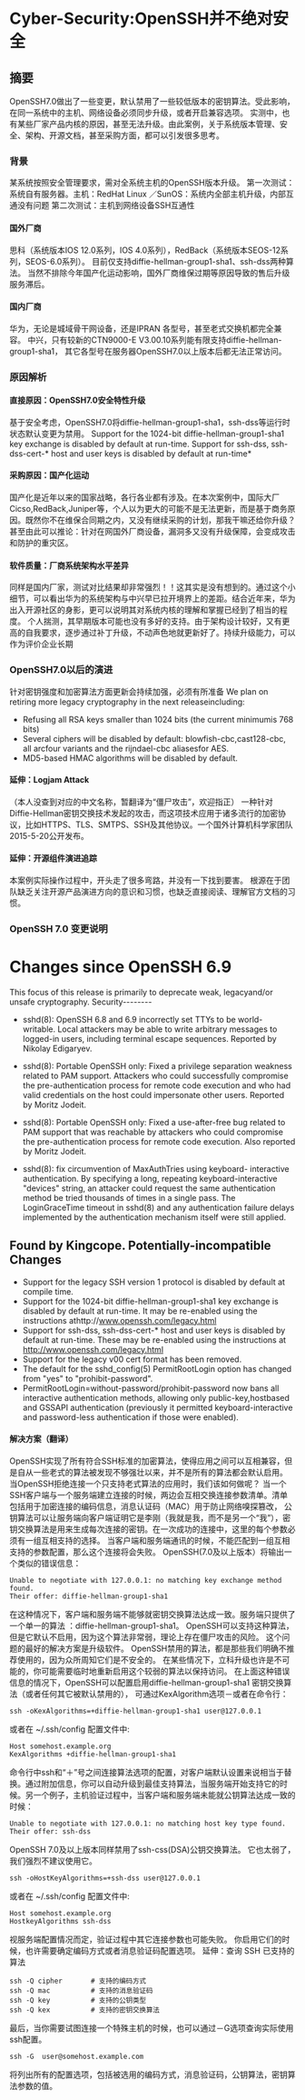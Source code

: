 # Cyber-Security:OpenSSH并不绝对安全

## 摘要
OpenSSH7.0做出了一些变更，默认禁用了一些较低版本的密钥算法。受此影响，在同一系统中的主机、网络设备必须同步升级，或者开启兼容选项。 实测中，也有某些厂家产品内核的原因，甚至无法升级。由此案例，关于系统版本管理、安全、架构、开源文档，甚至采购方面，都可以引发很多思考。

### 背景
某系统按照安全管理要求，需对全系统主机的OpenSSH版本升级。
第一次测试：系统自有服务器。主机：RedHat Linux ／SunOS：系统内全部主机升级，内部互通没有问题
第二次测试：主机到网络设备SSH互通性

#### 国外厂商
思科（系统版本IOS 12.0系列，IOS 4.0系列），RedBack（系统版本SEOS-12系列，SEOS-6.0系列）。
目前仅支持diffie-hellman-group1-sha1、ssh-dss两种算法。
当然不排除今年国产化运动影响，国外厂商维保过期等原因导致的售后升级服务滞后。
#### 国内厂商
华为，无论是城域骨干网设备，还是IPRAN 各型号，甚至老式交换机都完全兼容。
中兴，只有较新的CTN9000-E V3.00.10系列能有限支持diffie-hellman-group1-sha1，
其它各型号在服务器OpenSSH7.0以上版本后都无法正常访问。

### 原因解析

#### 直接原因：OpenSSH7.0安全特性升级
基于安全考虑，OpenSSH7.0将diffie-hellman-group1-sha1，ssh-dss等运行时状态默认变更为禁用。
Support for the 1024-bit diffie-hellman-group1-sha1 key exchange is disabled by default at run-time.
Support for ssh-dss, ssh-dss-cert-* host and user keys is disabled by default at run-time*

#### 采购原因：国产化运动
国产化是近年以来的国家战略，各行各业都有涉及。在本次案例中，国际大厂Cicso,RedBack,Juniper等，个人以为更大的可能不是无法更新，而是基于商务原因。既然你不在维保合同期之内，又没有继续采购的计划，那我干嘛还给你升级？
甚至由此可以推论：针对在网国外厂商设备，漏洞多又没有升级保障，会变成攻击和防护的重灾区。

#### 软件质量：厂商系统架构水平差异
同样是国内厂家，测试对比结果却非常强烈！！这其实是没有想到的。通过这个小细节，可以看出华为的系统架构与中兴早已拉开境界上的差距。结合近年来，华为出入开源社区的身影，更可以说明其对系统内核的理解和掌握已经到了相当的程度。
个人揣测，其早期版本可能也没有多好的支持。由于架构设计较好，又有更高的自我要求，逐步通过补丁升级，不动声色地就更新好了。持续升级能力，可以作为评价企业长期

### OpenSSH7.0以后的演进
针对密钥强度和加密算法方面更新会持续加强，必须有所准备
We plan on retiring more legacy cryptography in the next releaseincluding:
* Refusing all RSA keys smaller than 1024 bits (the current minimumis 768 bits)
* Several ciphers will be disabled by default: blowfish-cbc,cast128-cbc, all arcfour variants and the rijndael-cbc aliasesfor AES.
* MD5-based HMAC algorithms will be disabled by default.

#### 延伸：Logjam Attack
（本人没查到对应的中文名称，暂翻译为“僵尸攻击”，欢迎指正）
一种针对Diffie-Hellman密钥交换技术发起的攻击，而这项技术应用于诸多流行的加密协议，比如HTTPS、TLS、SMTPS、SSH及其他协议。一个国外计算机科学家团队2015-5-20公开发布。


#### 延伸：开源组件演进追踪
本案例实际操作过程中，开头走了很多弯路，并没有一下找到要害。
根源在于团队缺乏关注开源产品演进方向的意识和习惯，也缺乏直接阅读、理解官方文档的习惯。

### OpenSSH 7.0 变更说明
Changes since OpenSSH 6.9
=========================
This focus of this release is primarily to deprecate weak, legacyand/or unsafe cryptography.
Security--------

* sshd(8): OpenSSH 6.8 and 6.9 incorrectly set TTYs to be world-
writable. Local attackers may be able to write arbitrary messages
to logged-in users, including terminal escape sequences.
Reported by Nikolay Edigaryev.

* sshd(8): Portable OpenSSH only: Fixed a privilege separation
weakness related to PAM support. Attackers who could successfully
compromise the pre-authentication process for remote code
execution and who had valid credentials on the host could
impersonate other users.  Reported by Moritz Jodeit.

* sshd(8): Portable OpenSSH only: Fixed a use-after-free bug
related to PAM support that was reachable by attackers who could
compromise the pre-authentication process for remote code
execution. Also reported by Moritz Jodeit.

* sshd(8): fix circumvention of MaxAuthTries using keyboard-
interactive authentication. By specifying a long, repeating
keyboard-interactive "devices" string, an attacker could request
the same authentication method be tried thousands of times in
a single pass. The LoginGraceTime timeout in sshd(8) and any
authentication failure delays implemented by the authentication
mechanism itself were still applied.

Found by Kingcope.
Potentially-incompatible Changes
--------------------------------
* Support for the legacy SSH version 1 protocol is disabled by
default at compile time.
* Support for the 1024-bit diffie-hellman-group1-sha1 key exchange
is disabled by default at run-time. It may be re-enabled using
the instructions athttp://www.openssh.com/legacy.html
* Support for ssh-dss, ssh-dss-cert-* host and user keys is disabled
by default at run-time. These may be re-enabled using the
instructions at http://www.openssh.com/legacy.html
* Support for the legacy v00 cert format has been removed.
* The default for the sshd_config(5) PermitRootLogin option has changed from "yes" to "prohibit-password".
* PermitRootLogin=without-password/prohibit-password now bans all
interactive authentication methods, allowing only public-key,hostbased and GSSAPI authentication (previously it permitted keyboard-interactive and password-less authentication if those were enabled).

#### 解决方案（翻译）
OpenSSH实现了所有符合SSH标准的加密算法，使得应用之间可以互相兼容，但是自从一些老式的算法被发现不够强壮以来，并不是所有的算法都会默认启用。
当OpenSSH拒绝连接一个只支持老式算法的应用时，我们该如何做呢？
当一个SSH客户端与一个服务端建立连接的时候，两边会互相交换连接参数清单。清单包括用于加密连接的编码信息，消息认证码（MAC）用于防止网络嗅探篡改，
公钥算法可以让服务端向客户端证明它是李刚（我就是我，而不是另一个“我”），密钥交换算法是用来生成每次连接的密钥。在一次成功的连接中，这里的每个参数必须有一组互相支持的选择。
当客户端和服务端通讯的时候，不能匹配到一组互相支持的参数配置，那么这个连接将会失败。
OpenSSH(7.0及以上版本）将输出一个类似的错误信息：
~~~
Unable to negotiate with 127.0.0.1: no matching key exchange method found.
Their offer: diffie-hellman-group1-sha1
~~~
在这种情况下，客户端和服务端不能够就密钥交换算法达成一致。服务端只提供了一个单一的算法 ：diffie-hellman-group1-sha1。
OpenSSH可以支持这种算法，但是它默认不启用，因为这个算法非常弱，理论上存在僵尸攻击的风险。
这个问题的最好的解决方案是升级软件。
OpenSSH禁用的算法，都是那些我们明确不推荐使用的，因为众所周知它们是不安全的。
在某些情况下，立科升级也许是不可能的，你可能需要临时地重新启用这个较弱的算法以保持访问。
在上面这种错误信息的情况下，OpenSSH可以配置启用diffie-hellman-group1-sha1 密钥交换算法（或者任何其它被默认禁用的），
可通过KexAlgorithm选项－或者在命令行：
~~~
ssh -oKexAlgorithms=+diffie-hellman-group1-sha1 user@127.0.0.1
~~~
或者在 ~/.ssh/config 配置文件中:
~~~
Host somehost.example.org
KexAlgorithms +diffie-hellman-group1-sha1
~~~

命令行中ssh和“＋”号之间连接算法选项的配置，对客户端默认设置来说相当于替换。通过附加信息，你可以自动升级到最佳支持算法，当服务端开始支持它的时候。另一个例子，主机验证过程中，当客户端和服务端未能就公钥算法达成一致的时候：

~~~
Unable to negotiate with 127.0.0.1: no matching host key type found.
Their offer: ssh-dss
~~~
OpenSSH 7.0及以上版本同样禁用了ssh-css(DSA)公钥交换算法。
它也太弱了，我们强烈不建议使用它。
~~~
ssh -oHostKeyAlgorithms=+ssh-dss user@127.0.0.1
~~~
或者在 ~/.ssh/config 配置文件中:
~~~
Host somehost.example.org
HostkeyAlgorithms ssh-dss
~~~
视服务端配置情况而定，验证过程中其它连接参数也可能失败。
你启用它们的时候，也许需要确定编码方式或者消息验证码配置选项。
延伸：查询 SSH 已支持的算法
~~~
ssh -Q cipher       # 支持的编码方式
ssh -Q mac          # 支持的消息验证码
ssh -Q key          # 支持的公钥类型
ssh -Q kex          # 支持的密钥交换算法
~~~
最后，当你需要试图连接一个特殊主机的时候，也可以通过－G选项查询实际使用ssh配置。
~~~
ssh -G  user@somehost.example.com
~~~
将列出所有的配置选项，包括被选用的编码方式，消息验证码，公钥算法，密钥算法参数的值。
